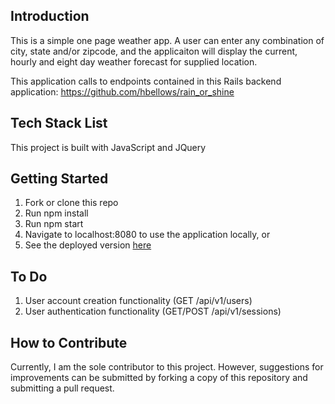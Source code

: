 ## Introduction
This is a simple one page weather app.  A user can enter any combination of city, state and/or zipcode, and the applicaiton will display the current, hourly and eight day weather forecast for supplied location.

This application calls to endpoints contained in this Rails backend application: https://github.com/hbellows/rain_or_shine

## Tech Stack List
This project is built with JavaScript and JQuery

## Getting Started
1. Fork or clone this repo
2. Run npm install
3. Run npm start
4. Navigate to localhost:8080 to use the application locally, or 
5. See the deployed version [here](https://hbellows.github.io/rainOrShine-fe/)

## To Do
1. User account creation functionality (GET /api/v1/users)
2. User authentication functionality (GET/POST /api/v1/sessions)

## How to Contribute
Currently, I am the sole contributor to this project.  However, suggestions for improvements can be submitted by forking a copy of this repository and submitting a pull request.

